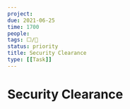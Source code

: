 ```yaml
---
project:
due: 2021-06-25
time: 1700
people:
tags: ⬜/🧨  
status: priority
title: Security Clearance
type: [[Task]]
---
```


# Security Clearance